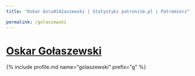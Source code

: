 ```yaml
---
title: "Oskar Go\u0142aszewski | Statystyki patronite.pl | Patromierz"

permalink: /golaszewski
---
```


# [Oskar Gołaszewski](https://patronite.pl/golaszewski)

{% include profile.md name="golaszewski" prefix="g" %}
